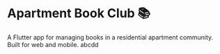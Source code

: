 
# Apartment Book Club 📚

A Flutter app for managing books in a residential apartment community. Built for web and mobile.
abcdd